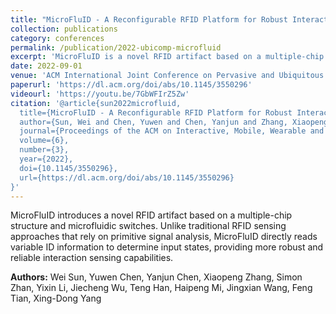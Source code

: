```yaml
---
title: "MicroFluID - A Reconfigurable RFID Platform for Robust Interaction Sensing Based on Microfluidics"
collection: publications
category: conferences
permalink: /publication/2022-ubicomp-microfluid
excerpt: 'MicroFluID is a novel RFID artifact based on a multiple-chip structure and microfluidic switches, which informs the input state by directly reading variable ID information instead of retrieving primitive signals.'
date: 2022-09-01
venue: 'ACM International Joint Conference on Pervasive and Ubiquitous Computing (UbiComp)'
paperurl: 'https://dl.acm.org/doi/abs/10.1145/3550296'
videourl: 'https://youtu.be/7GbWFIrZ5Zw'
citation: '@article{sun2022microfluid,
  title={MicroFluID - A Reconfigurable RFID Platform for Robust Interaction Sensing Based on Microfluidics},
  author={Sun, Wei and Chen, Yuwen and Chen, Yanjun and Zhang, Xiaopeng and Zhan, Simon and Li, Yixin and Wu, Jiecheng and Han, Teng and Mi, Haipeng and Wang, Jingxian and Tian, Feng and Yang, Xing-Dong},
  journal={Proceedings of the ACM on Interactive, Mobile, Wearable and Ubiquitous Technologies}, 
  volume={6}, 
  number={3},
  year={2022},
  doi={10.1145/3550296},
  url={https://dl.acm.org/doi/abs/10.1145/3550296}
}'
---
```


MicroFluID introduces a novel RFID artifact based on a multiple-chip structure and microfluidic switches. Unlike traditional RFID sensing approaches that rely on primitive signal analysis, MicroFluID directly reads variable ID information to determine input states, providing more robust and reliable interaction sensing capabilities.



**Authors:** Wei Sun, Yuwen Chen, Yanjun Chen, Xiaopeng Zhang, Simon Zhan, Yixin Li, Jiecheng Wu, Teng Han, Haipeng Mi, Jingxian Wang, Feng Tian, Xing-Dong Yang